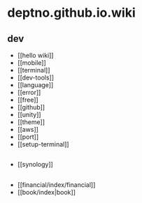 # deptno.github.io.wiki

## dev
- [[hello wiki]]
- [[mobile]]
- [[terminal]]
- [[dev-tools]]
- [[language]]
- [[error]]
- [[free]]
- [[github]]
- [[unity]]
- [[theme]]
- [[aws]]
- [[port]]
- [[setup-terminal]]

##
- [[synology]]

##
- [[financial/index/financial]]
- [[book/index|book]]
